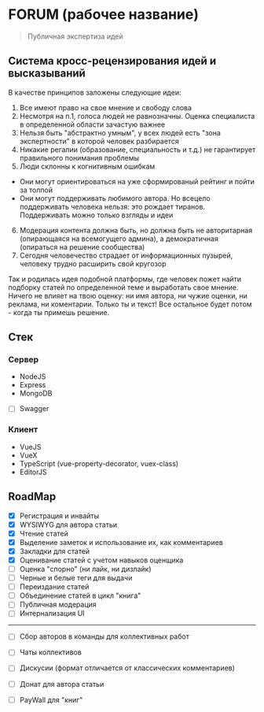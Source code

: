 # FORUM (рабочее название)
> Публичная экспертиза идей

## Система кросс-рецензирования идей и высказываний
В качестве принципов заложены следующие идеи: 
1. Все имеют право на свое мнение и свободу слова
2. Несмотря на п.1, голоса людей не равнозначны. Оценка специалиста в определенной области зачастую важнее
3. Нельзя быть "абстрактно умным", у всех людей есть "зона экспертности" в которой человек разбирается
4. Никакие регалии (образование, специальность и т.д.) не гарантирует правильного понимания проблемы
5. Люди склонны к когнитивным ошибкам
- Они могут ориентироваться на уже сформированый рейтинг и пойти за толпой
- Они могут поддерживать любимого автора. Но всецело поддерживать человека нельзя: это рождает тиранов. Поддерживать можно только взгляды и идеи
6. Модерация контента должна быть, но должна быть не авторитарная (опирающаяся на всемогущего админа), а демократичная (опираться на решение сообщества)
7. Сегодня человечество страдает от информационных пузырей, человеку трудно расширить свой кругозор

Так и родилась идея подобной платформы, где человек пожет найти подборку статей по определенной теме и выработать свое мнение. Ничего не влияет на твою оценку: ни имя автора, ни чужие оценки, ни реклама, ни коментарии. Только ты и текст! Все остальное будет потом - когда ты примешь решение. 

## Стек

### Сервер
- NodeJS
- Express
- MongoDB
- [ ] Swagger

### Клиент
- VueJS
- VueX
- TypeScript (vue-property-decorator, vuex-class)
- EditorJS

## RoadMap
- [x] Регистрация и инвайты
- [x] WYSIWYG для автора статьи 
- [x] Чтение статей
- [x] Выделение заметок и использование их, как комментариев
- [x] Закладки для статей
- [x] Оценивание статей с учетом навыков оценщика
- [ ] Оценка "спорно" (ни лайк, ни дизлайк)
- [ ] Черные и белые теги для выдачи
- [ ] Переиздание статей
- [ ] Объединение статей в цикл "книга"
- [ ] Публичная модерация
- [ ] Интернализация UI
----------
- [ ] Сбор авторов в команды для коллективных работ
- [ ] Чаты коллективов
- [ ] Дискусии (формат отличается от классических комментариев)
- [ ] Донат для автора статьи
- [ ] PayWall для "книг"

